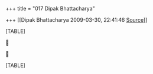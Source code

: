+++
title = "017 Dipak Bhattacharya"

+++
[[Dipak Bhattacharya	2009-03-30, 22:41:46 [Source](https://groups.google.com/g/bvparishat/c/ndM3ri0Fp48)]]



[TABLE]





[TABLE]

